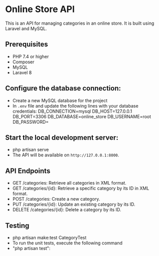 # Online Store API

This is an API for managing categories in an online store. It is built using Laravel and MySQL.

## Prerequisites

- PHP 7.4 or higher
- Composer
- MySQL
- Laravel 8

 ## Configure the database connection:

- Create a new MySQL database for the project
- In `.env` file and update the following lines with your database credentials:
                        DB_CONNECTION=mysql
                        DB_HOST=127.0.0.1
                        DB_PORT=3306
                        DB_DATABASE=online_store
                        DB_USERNAME=root
                        DB_PASSWORD=
 
## Start the local development server:

- php artisan serve
- The API will be available on `http://127.0.0.1:8000`.

## API Endpoints

- GET /categories: Retrieve all categories in XML format.
- GET /categories/{id}: Retrieve a specific category by its ID in XML format.
- POST /categories: Create a new category.
- PUT /categories/{id}: Update an existing category by its ID. 
- DELETE /categories/{id}: Delete a category by its ID.




## Testing
- php artisan make:test CategoryTest
- To run the unit tests, execute the following command 
- "php artisan test":



